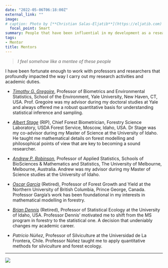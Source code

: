 ```yaml
---
date: "2022-05-06T06:18:00Z"
external_link: "" 
image:
# caption: Photo by [**Christian Salas-Eljatib**](https://eljatib.com)
  focal_point: Smart
summary: People that have been influential in my development as a researcher.
tags:
- Mentor
title: Mentors
---
```


> *I feel somehow like a mentee of these people*

I have been fortunate enough to work with professors and researchers that profoundly impacted the way I carry out my research activities and academic duties.


* *[Timothy G. Gregoire](https://environment.yale.edu/profile/gregoire/)*, Professor of Biometrics and Environmental Statistics, School of the Environment, Yale University, New Haven, CT, USA. Prof. Gregoire was my advisor during my doctoral studies at Yale and always offered me a robust quantitative basis for understanding statistical inference and sampling.

* *[Albert Stage](http://www.john-bell-associates.com/itp/itpstage.htm)* (RIP), Chief Forest Biometrician, Forestry Science Laboratory, USDA Forest Service, Moscow, Idaho, USA. Dr Stage was my co-advisor during my Master of Science at the University of Idaho. He taught me mathematical details on forest modelling and philosophical points of view that are key to becoming a sound researcher.

* *[Andrew P. Robinson](https://researchers.ms.unimelb.edu.au/~apro@unimelb/)*, Professor of Applied Statistics, Schools of BioSciences & Mathematics and Statistics, The University of Melbourne, Melbourne, Australia. Andrew was my advisor during my Master of Science studies at the University of Idaho. 

* *[Oscar García](https://www.researchgate.net/profile/Oscar_Garcia30)* (Retired), Professor of Forest Growth and Yield at the Northern University of British Columbia, Prince George, Canada. Professor Gargía’s work has been foundational in my interests in mathematical modelling in forestry.

* *[Brian Dennis](https://www.uidaho.edu/cnr/faculty/dennis)* (Retired), Professor of Statistical Ecology at the University of Idaho, USA. Professor Dennis’ motivated me to shift from the MS program in forestry to the statistical one. A decision that undeniably changes my academic career.

* *Patricio Núñez*, Professor of Silviculture at the Universidad de La Frontera, Chile. Professor Núñez taught me to apply quantitative
 methods for silviculture and forest ecology.

--------
![](/images/yoGradyale.jpg)

<!--- 
(see details here `http://simuladorpellin.com`)
-->